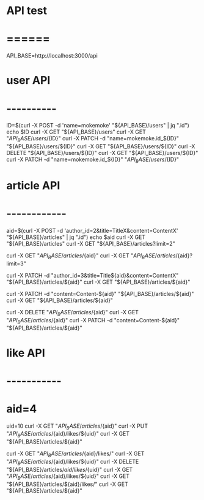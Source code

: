 # API test
# ======
API_BASE=http://localhost:3000/api

# user API
# ----------

ID=$(curl -X POST -d 'name=mokemoke' "${API_BASE}/users" | jq ".id")
echo $ID
curl -X GET "${API_BASE}/users"
curl -X GET "${API_BASE}/users/${ID}"
curl -X PATCH -d "name=mokemoke.id_${ID}" "${API_BASE}/users/${ID}"
curl -X GET "${API_BASE}/users/${ID}"
curl -X DELETE "${API_BASE}/users/${ID}"
curl -X GET "${API_BASE}/users/${ID}"
curl -X PATCH -d "name=mokemoke.id_${ID}" "${API_BASE}/users/${ID}"


# article API
# ------------

aid=$(curl -X POST -d 'author_id=2&title=TitleX&content=ContentX' "${API_BASE}/articles" | jq ".id")
echo $aid
curl -X GET "${API_BASE}/articles"
curl -X GET "${API_BASE}/articles?limit=2"

curl -X GET "${API_BASE}/articles/${aid}"
curl -X GET "${API_BASE}/articles/${aid}?limit=3"

curl -X PATCH -d "author_id=3&title=Title${aid}&content=ContentX" "${API_BASE}/articles/${aid}"
curl -X GET "${API_BASE}/articles/${aid}"

curl -X PATCH -d "content=Content-${aid}" "${API_BASE}/articles/${aid}"
curl -X GET "${API_BASE}/articles/${aid}"

curl -X DELETE "${API_BASE}/articles/${aid}"
curl -X GET "${API_BASE}/articles/${aid}"
curl -X PATCH -d "content=Content-${aid}" "${API_BASE}/articles/${aid}"

# like API
# -----------

# aid=4
uid=10
curl -X GET "${API_BASE}/articles/${aid}"
curl -X PUT "${API_BASE}/articles/${aid}/likes/${uid}"
curl -X GET "${API_BASE}/articles/${aid}"

curl -X GET "${API_BASE}/articles/${aid}/likes/"
curl -X GET "${API_BASE}/articles/${aid}/likes/${uid}"
curl -X DELETE "${API_BASE}/articles/${aid}/likes/${uid}"
curl -X GET "${API_BASE}/articles/${aid}/likes/${uid}"
curl -X GET "${API_BASE}/articles/${aid}/likes/"
curl -X GET "${API_BASE}/articles/${aid}"



